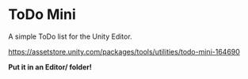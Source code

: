 # ToDo Mini

A simple ToDo list for the Unity Editor.

https://assetstore.unity.com/packages/tools/utilities/todo-mini-164690

**Put it in an Editor/ folder!**
